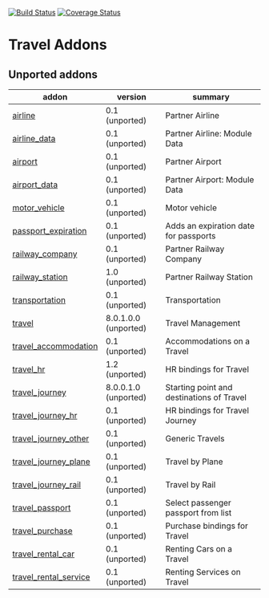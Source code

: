 [![Build Status](https://travis-ci.org/OCA/vertical-travel.svg?branch=10.0)](https://travis-ci.org/OCA/vertical-travel)
[![Coverage Status](https://coveralls.io/repos/OCA/vertical-travel/badge.png?branch=10.0)](https://coveralls.io/r/OCA/vertical-travel?branch=10.0)

# Travel Addons

[//]: # (addons)
Unported addons
---------------
addon | version | summary
--- | --- | ---
[airline](airline/) | 0.1 (unported) | Partner Airline
[airline_data](airline_data/) | 0.1 (unported) | Partner Airline: Module Data
[airport](airport/) | 0.1 (unported) | Partner Airport
[airport_data](airport_data/) | 0.1 (unported) | Partner Airport: Module Data
[motor_vehicle](motor_vehicle/) | 0.1 (unported) | Motor vehicle
[passport_expiration](passport_expiration/) | 0.1 (unported) | Adds an expiration date for passports
[railway_company](railway_company/) | 0.1 (unported) | Partner Railway Company
[railway_station](railway_station/) | 1.0 (unported) | Partner Railway Station
[transportation](transportation/) | 0.1 (unported) | Transportation
[travel](travel/) | 8.0.1.0.0 (unported) | Travel Management
[travel_accommodation](travel_accommodation/) | 0.1 (unported) | Accommodations on a Travel
[travel_hr](travel_hr/) | 1.2 (unported) | HR bindings for Travel
[travel_journey](travel_journey/) | 8.0.0.1.0 (unported) | Starting point and destinations of Travel
[travel_journey_hr](travel_journey_hr/) | 0.1 (unported) | HR bindings for Travel Journey
[travel_journey_other](travel_journey_other/) | 0.1 (unported) | Generic Travels
[travel_journey_plane](travel_journey_plane/) | 0.1 (unported) | Travel by Plane
[travel_journey_rail](travel_journey_rail/) | 0.1 (unported) | Travel by Rail
[travel_passport](travel_passport/) | 0.1 (unported) | Select passenger passport from list
[travel_purchase](travel_purchase/) | 0.1 (unported) | Purchase bindings for Travel
[travel_rental_car](travel_rental_car/) | 0.1 (unported) | Renting Cars on a Travel
[travel_rental_service](travel_rental_service/) | 0.1 (unported) | Renting Services on Travel

[//]: # (end addons)
